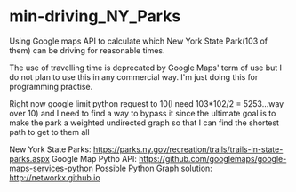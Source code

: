 # min-driving_NY_Parks
Using Google maps API to calculate which New York State Park(103 of them) can be driving for reasonable times.

The use of travelling time is deprecated by Google Maps' term of use but I do not plan to use this in any commercial way. I'm just doing this for programming practise. 

Right now google limit python request to 10(I need 103*102/2 = 5253...way over 10) and I need to find a way to bypass it since the ultimate goal is to make the park a weighted undirected graph so that I can find the shortest path to get to them all

New York State Parks: https://parks.ny.gov/recreation/trails/trails-in-state-parks.aspx
Google Map Pytho API: https://github.com/googlemaps/google-maps-services-python
Possible Python Graph solution: http://networkx.github.io